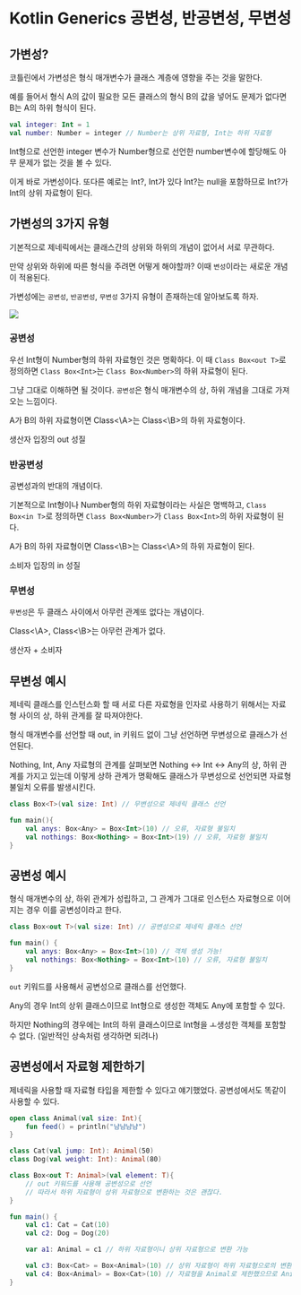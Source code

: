 # Kotlin Generics 공변성, 반공변성, 무변성

## 가변성?
코틀린에서 가변성은 형식 매개변수가 클래스 계층에 영향을 주는 것을 말한다. 
  
예를 들어서 형식 A의 값이 필요한 모든 클래스의 형식 B의 값을 넣어도 문제가 없다면 B는 A의 하위 형식이 된다.

```kt
val integer: Int = 1
val number: Number = integer // Number는 상위 자료형, Int는 하위 자료형
```

Int형으로 선언한 integer 변수가 Number형으로 선언한 number변수에 할당해도 아무 문제가 없는 것을 볼 수 있다.
  
이게 바로 가변성이다. 또다른 예로는 Int?, Int가 있다 Int?는 null을 포함하므로 Int?가 Int의 상위 자료형이 된다.

## 가변성의 3가지 유형

기본적으로 제네릭에서는 클래스간의 상위와 하위의 개념이 없어서 서로 무관하다.
  
만약 상위와 하위에 따른 형식을 주려면 어떻게 해야할까? 이때 `변성`이라는 새로운 개념이 적용된다.
  
가변성에는 `공변성`, `반공변성`, `무변성` 3가지 유형이 존재하는데 알아보도록 하자.
  

![](https://velog.velcdn.com/images%2Fk906506%2Fpost%2Faa8253d3-3618-4d9d-8f7f-d0569056aa78%2Fimage.png)

### 공변성

우선 Int형이 Number형의 하위 자료형인 것은 명확하다. 이 때 `Class Box<out T>`로 정의하면 `Class Box<Int>`는 `Class Box<Number>`의 하위 자료형이 된다.
  
그냥 그대로 이해하면 될 것이다. `공변성`은 형식 매개변수의 상, 하위 개념을 그대로 가져오는 느낌이다.
  
A가 B의 하위 자료형이면 Class<\A>는 Class<\B>의 하위 자료형이다.
  
생산자 입장의 out 성질

### 반공변성
공변성과의 반대의 개념이다.
  
기본적으로 Int형이나 Number형의 하위 자료형이라는 사실은 명백하고, `Class Box<in T>`로 정의하면 `Class Box<Number>`가 `Class Box<Int>`의 하위 자료형이 된다.
  
A가 B의 하위 자료형이면 Class<\B>는 Class<\A>의 하위 자료형이 된다.
  
소비자 입장의 in 성질

### 무변성
`무변성`은 두 클래스 사이에서 아무런 관계또 없다는 개념이다.
  
Class<\A>, Class<\B>는 아무런 관계가 없다.
  
생산자 + 소비자

## 무변성 예시
  
제네릭 클래스를 인스턴스화 할 때 서로 다른 자료형을 인자로 사용하기 위해서는 자료형 사이의 상, 하위 관계를 잘 따져야한다.
  
형식 매개변수를 선언할 때 out, in 키워드 없이 그냥 선언하면 무변성으로 클래스가 선언된다.
  
Nothing, Int, Any 자료형의 관계를 살펴보면 Nothing <-> Int <-> Any의 상, 하위 관계를 가지고 있는데 이렇게 상하 관계가 명확해도 클래스가 무변성으로 선언되면 자료형 불일치 오류를 발생시킨다.

```kt
class Box<T>(val size: Int) // 무변성으로 제네릭 클래스 선언

fun main(){
    val anys: Box<Any> = Box<Int>(10) // 오류, 자료형 불일치
    val nothings: Box<Nothing> = Box<Int>(19) // 오류, 자료형 불일치
}
```

## 공변성 예시
형식 매개변수의 상, 하위 관계가 성립하고, 그 관계가 그대로 인스턴스 자료형으로 이어지는 경우 이를 공변성이라고 한다.

```kt
class Box<out T>(val size: Int) // 공변성으로 제네릭 클래스 선언

fun main() {
    val anys: Box<Any> = Box<Int>(10) // 객체 생성 가능!
    val nothings: Box<Nothing> = Box<Int>(10) // 오류, 자료형 불일치
}
```

`out` 키워드를 사용해서 공변성으로 클래스를 선언했다.
  
Any의 경우 Int의 상위 클래스이므로 Int형으로 생성한 객체도 Any에 포함할 수 있다.
  
하지만 Nothing의 경우에는 Int의 하위 클래스이므로 Int형을 ㅗ생성한 객체를 포함할 수 없다. (일반적인 상속처럼 생각하면 되려나)

## 공변성에서 자료형 제한하기
제네릭을 사용할 때 자료형 타입을 제한할 수 있다고 얘기했었다. 공변성에서도 똑같이 사용할 수 있다.

```kt
open class Animal(val size: Int){
    fun feed() = println("냠냠냠냠")
}

class Cat(val jump: Int): Animal(50)
class Dog(val weight: Int): Animal(80)

class Box<out T: Animal>(val element: T){
    // out 키워드를 사용해 공변성으로 선언
    // 따라서 하위 자료형이 상위 자료형으로 변환하는 것은 괜찮다.
}

fun main() {
    val c1: Cat = Cat(10)
    val c2: Dog = Dog(20)

    var a1: Animal = c1 // 하위 자료형이니 상위 자료형으로 변환 가능

    val c3: Box<Cat> = Box<Animal>(10) // 상위 자료형이 하위 자료형으로의 변환은 불가능
    val c4: Box<Animal> = Box<Cat>(10) // 자료형을 Animal로 제한했으므로 Animal, Cat, Dog를 제외한 다른 자료형은 사용 불가능.
}

```